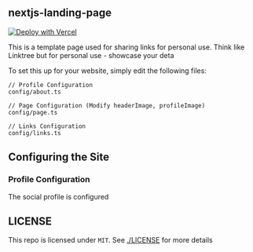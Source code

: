 ## nextjs-landing-page

[![Deploy with Vercel](https://vercel.com/button)](https://vercel.com/new/git/external?repository-url=https://github.com/ericjiang97/nextjs-landing-page)

This is a template page used for sharing links for personal use. Think like Linktree but for personal use - showcase your deta

To set this up for your website, simply edit the following files:

```
// Profile Configuration
config/about.ts

// Page Configuration (Modify headerImage, profileImage)
config/page.ts

// Links Configuration
config/links.ts
```

## Configuring the Site

### Profile Configuration

The social profile is configured

## LICENSE

This repo is licensed under `MIT`. See [./LICENSE](./LICENSE) for more details

